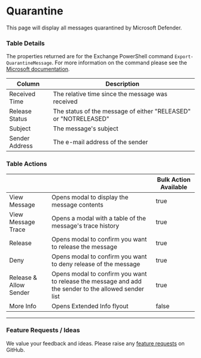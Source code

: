 # Quarantine

This page will display all messages quarantined by Microsoft Defender.

### Table Details

The properties returned are for the Exchange PowerShell command `Export-QuarantineMessage`. For more information on the command please see the [Microsoft documentation](https://learn.microsoft.com/en-us/powershell/module/exchange/export-quarantinemessage?view=exchange-ps).&#x20;

| Column         | Description                                                     |
| -------------- | --------------------------------------------------------------- |
| Received Time  | The relative time since the message was received                |
| Release Status | The status of the message of either "RELEASED" or "NOTRELEASED" |
| Subject        | The message's subject                                           |
| Sender Address | The e-mail address of the sender                                |

### Table Actions

<table><thead><tr><th></th><th></th><th data-type="checkbox">Bulk Action Available</th></tr></thead><tbody><tr><td>View Message</td><td>Opens modal to display the message contents</td><td>true</td></tr><tr><td>View Message Trace</td><td>Opens a modal with a table of the message's trace history</td><td>true</td></tr><tr><td>Release</td><td>Opens modal to confirm you want to release the message</td><td>true</td></tr><tr><td>Deny</td><td>Opens modal to confirm you want to deny release of the message</td><td>true</td></tr><tr><td>Release &#x26; Allow Sender</td><td>Opens modal to confirm you want to release the message and add the sender to the allowed sender list</td><td>true</td></tr><tr><td>More Info</td><td>Opens Extended Info flyout</td><td>false</td></tr></tbody></table>

***

### Feature Requests / Ideas

We value your feedback and ideas. Please raise any [feature requests](https://github.com/KelvinTegelaar/CIPP/issues/new?assignees=\&labels=enhancement%2Cno-priority\&projects=\&template=feature.yml\&title=%5BFeature+Request%5D%3A+) on GitHub.

